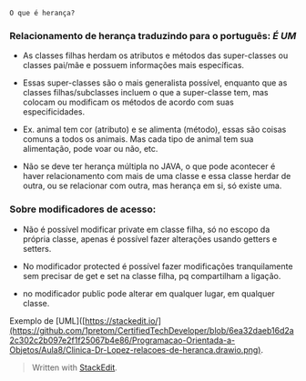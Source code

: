 	O que é herança?

### Relacionamento de herança traduzindo para o português: *É UM*

- As classes filhas herdam os atributos e métodos das super-classes ou classes pai/mãe e possuem informações mais específicas.
- Essas super-classes são o mais generalista possível, enquanto que as classes filhas/subclasses incluem o que a super-classe tem, mas colocam ou modificam os métodos de acordo com suas especificidades.

- Ex. animal tem cor (atributo) e se alimenta (método), essas são coisas comuns a todos os animais. Mas cada tipo de animal tem sua alimentação, pode voar ou não, etc.

- Não se deve ter herança múltipla no JAVA, o que pode acontecer é haver relacionamento com mais de uma classe e essa classe herdar de outra, ou se relacionar com outra, mas herança em si, só existe uma.

### Sobre modificadores de acesso: 

- Não é possível modificar private em classe filha, só no escopo da própria classe, apenas é possível fazer alterações usando getters e setters.

- No modificador protected é possível fazer modificações tranquilamente sem precisar de get e set na classe filha, pq compartilham a ligação.

- no modificador public pode alterar em qualquer lugar, em qualquer classe.

Exemplo de [UML]([https://stackedit.io/](https://github.com/1pretom/CertifiedTechDeveloper/blob/6ea32daeb16d2a2c302c2b097e2f1f25067b4e86/Programacao-Orientada-a-Objetos/Aula8/Clinica-Dr-Lopez-relacoes-de-heranca.drawio.png).



> Written with [StackEdit](https://stackedit.io/).
